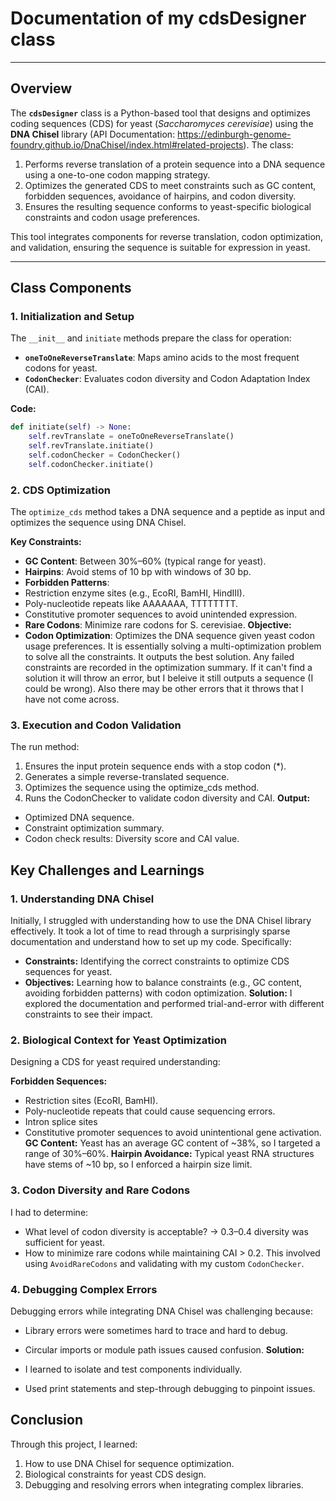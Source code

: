 # Documentation of my cdsDesigner class

---

## Overview

The **`cdsDesigner`** class is a Python-based tool that designs and optimizes coding sequences (CDS) for yeast (*Saccharomyces cerevisiae*) using the **DNA Chisel** library (API Documentation: https://edinburgh-genome-foundry.github.io/DnaChisel/index.html#related-projects). The class:
1. Performs reverse translation of a protein sequence into a DNA sequence using a one-to-one codon mapping strategy.
2. Optimizes the generated CDS to meet constraints such as GC content, forbidden sequences, avoidance of hairpins, and codon diversity.
3. Ensures the resulting sequence conforms to yeast-specific biological constraints and codon usage preferences.

This tool integrates components for reverse translation, codon optimization, and validation, ensuring the sequence is suitable for expression in yeast.

---

## Class Components

### **1. Initialization and Setup**
The `__init__` and `initiate` methods prepare the class for operation:
- **`oneToOneReverseTranslate`**: Maps amino acids to the most frequent codons for yeast.
- **`CodonChecker`**: Evaluates codon diversity and Codon Adaptation Index (CAI).

**Code:**
```python
def initiate(self) -> None:
    self.revTranslate = oneToOneReverseTranslate()
    self.revTranslate.initiate()
    self.codonChecker = CodonChecker()
    self.codonChecker.initiate()
```

### **2. CDS Optimization**
The `optimize_cds` method takes a DNA sequence and a peptide as input and optimizes the sequence using DNA Chisel.

**Key Constraints:**
- **GC Content**: Between 30%–60% (typical range for yeast).
- **Hairpins**: Avoid stems of 10 bp with windows of 30 bp.
- **Forbidden Patterns**:
- Restriction enzyme sites (e.g., EcoRI, BamHI, HindIII).
- Poly-nucleotide repeats like AAAAAAA, TTTTTTTT.
- Constitutive promoter sequences to avoid unintended expression.
- **Rare Codons**: Minimize rare codons for S. cerevisiae.
**Objective:**
- **Codon Optimization**: Optimizes the DNA sequence given yeast codon usage preferences. It is essentially solving a multi-optimization problem to solve all the constraints. It outputs the best solution. Any failed constraints are recorded in the optimization summary.
If it can't find a solution it will throw an error, but I beleive it still outputs a sequence (I could be wrong). Also there may be other errors that it throws that I have not come across.

### **3. Execution and Codon Validation**
The run method:

1. Ensures the input protein sequence ends with a stop codon (*).
2. Generates a simple reverse-translated sequence.
3. Optimizes the sequence using the optimize_cds method.
4. Runs the CodonChecker to validate codon diversity and CAI.
**Output:**

- Optimized DNA sequence.
- Constraint optimization summary.
- Codon check results: Diversity score and CAI value.

## Key Challenges and Learnings
### **1. Understanding DNA Chisel**
Initially, I struggled with understanding how to use the DNA Chisel library effectively. It took a lot of time to read through a surprisingly sparse documentation and understand how to set up my code. Specifically:

- **Constraints:** Identifying the correct constraints to optimize CDS sequences for yeast.
- **Objectives:** Learning how to balance constraints (e.g., GC content, avoiding forbidden patterns) with codon optimization.
**Solution:** I explored the documentation and performed trial-and-error with different constraints to see their impact.

### **2. Biological Context for Yeast Optimization**
Designing a CDS for yeast required understanding:

**Forbidden Sequences:**
- Restriction sites (EcoRI, BamHI).
- Poly-nucleotide repeats that could cause sequencing errors.
- Intron splice sites
- Constitutive promoter sequences to avoid unintentional gene activation.
**GC Content:** Yeast has an average GC content of ~38%, so I targeted a range of 30%–60%.
**Hairpin Avoidance:** Typical yeast RNA structures have stems of ~10 bp, so I enforced a hairpin size limit.

### **3. Codon Diversity and Rare Codons**
I had to determine:

- What level of codon diversity is acceptable?
→ 0.3–0.4 diversity was sufficient for yeast.
- How to minimize rare codons while maintaining CAI > 0.2.
This involved using `AvoidRareCodons` and validating with my custom `CodonChecker`.

### **4. Debugging Complex Errors**
Debugging errors while integrating DNA Chisel was challenging because:

- Library errors were sometimes hard to trace and hard to debug.
- Circular imports or module path issues caused confusion.
**Solution:**

- I learned to isolate and test components individually.
- Used print statements and step-through debugging to pinpoint issues.

## **Conclusion**
Through this project, I learned:

1. How to use DNA Chisel for sequence optimization.
2. Biological constraints for yeast CDS design.
3. Debugging and resolving errors when integrating complex libraries.
